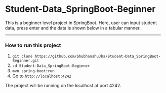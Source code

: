 # Student-Data_SpringBoot-Beginner
This is a beginner level project in SpringBoot. Here, user can input student data, press enter and the data is shown below in a tabular manner.
___
### How to run this project
1. `git clone https://github.com/ShubhanshuJha/Student-Data_SpringBoot-Beginner.git`
2. `cd Student-Data_SpringBoot-Beginner`
3. `mvn spring-boot:run`
4. Go to `http://localhost:4242`

The project will be running on the localhost at port 4242.
